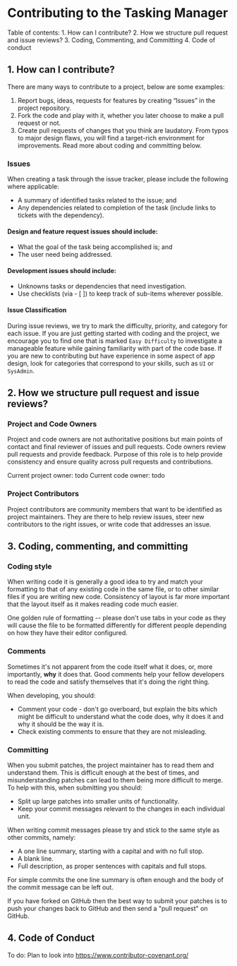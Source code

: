 # Contributing to the Tasking Manager

Table of contents: 
    1. How can I contribute?
    2. How we structure pull request and issue reviews?
    3. Coding, Commenting, and Committing 
    4. Code of conduct

## 1. How can I contribute? 

There are many ways to contribute to a project, below are some examples:

1. Report bugs, ideas, requests for features by creating “Issues” in the project repository.
2. Fork the code and play with it, whether you later choose to make a pull request or not. 
3. Create pull requests of changes that you think are laudatory. From typos to major design flaws, you will find a target-rich environment for improvements. Read more about coding and committing below. 

### Issues

When creating a task through the issue tracker, please include the following where applicable:
  * A summary of identified tasks related to the issue; and
  * Any dependencies related to completion of the task (include links to tickets with the dependency).

#### Design and feature request issues should include:
  * What the goal of the task being accomplished is; and
  * The user need being addressed.

#### Development issues should include:
  * Unknowns tasks or dependencies that need investigation.
  * Use checklists (via - [ ]) to keep track of sub-items wherever possible.
  
#### Issue Classification

During issue reviews, we try to mark the difficulty, priority, and category
for each issue. If you are just getting started with coding and the project,
we encourage you to find one that is marked `Easy Difficulty` to investigate
a manageable feature while gaining familiarity with part of the code base. If
you are new to contributing but have experience in some aspect of app design,
look for categories that correspond to your skills, such as `UI` or `SysAdmin`.

## 2. How we structure pull request and issue reviews?

### Project and Code Owners 
Project and code owners are not authoritative positions but main points 
of contact and final reviewer of issues and pull requests. Code owners 
review pull requests and provide feedback. Purpose of this role is to help 
provide consistency and ensure quality across pull requests and contributions. 

Current project owner: todo
Current code owner: todo

### Project Contributors

Project contributors are community members that want to be identified 
as project maintainers. They are there to help review issues, steer new 
contributors to the right issues, or write code that addresses an issue.

## 3. Coding, commenting, and committing

### Coding style

When writing code it is generally a good idea to try and match your
formatting to that of any existing code in the same file, or to other
similar files if you are writing new code. Consistency of layout is
far more important that the layout itself as it makes reading code
much easier.

One golden rule of formatting -- please don't use tabs in your code
as they will cause the file to be formatted differently for different
people depending on how they have their editor configured.

### Comments

Sometimes it's not apparent from the code itself what it does, or,
more importantly, **why** it does that. Good comments help your fellow
developers to read the code and satisfy themselves that it's doing the
right thing.

When developing, you should:

* Comment your code - don't go overboard, but explain the bits which
might be difficult to understand what the code does, why it does it
and why it should be the way it is.
* Check existing comments to ensure that they are not misleading.

### Committing

When you submit patches, the project maintainer has to read them and
understand them. This is difficult enough at the best of times, and
misunderstanding patches can lead to them being more difficult to
merge. To help with this, when submitting you should:

* Split up large patches into smaller units of functionality.
* Keep your commit messages relevant to the changes in each individual
unit.

When writing commit messages please try and stick to the same style as
other commits, namely:

* A one line summary, starting with a capital and with no full stop.
* A blank line.
* Full description, as proper sentences with capitals and full stops.

For simple commits the one line summary is often enough and the body
of the commit message can be left out.

If you have forked on GitHub then the best way to submit your patches is to
push your changes back to GitHub and then send a "pull request" on GitHub.

## 4. Code of Conduct 

To do: Plan to look into https://www.contributor-covenant.org/
